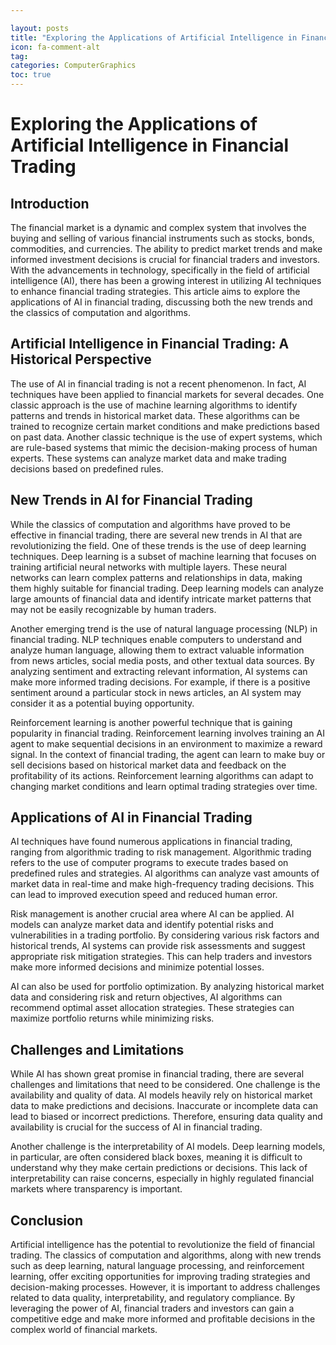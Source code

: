 ```yaml
---

layout: posts
title: "Exploring the Applications of Artificial Intelligence in Financial Trading"
icon: fa-comment-alt
tag:      
categories: ComputerGraphics
toc: true
---
```




# Exploring the Applications of Artificial Intelligence in Financial Trading

## Introduction

The financial market is a dynamic and complex system that involves the buying and selling of various financial instruments such as stocks, bonds, commodities, and currencies. The ability to predict market trends and make informed investment decisions is crucial for financial traders and investors. With the advancements in technology, specifically in the field of artificial intelligence (AI), there has been a growing interest in utilizing AI techniques to enhance financial trading strategies. This article aims to explore the applications of AI in financial trading, discussing both the new trends and the classics of computation and algorithms.

## Artificial Intelligence in Financial Trading: A Historical Perspective

The use of AI in financial trading is not a recent phenomenon. In fact, AI techniques have been applied to financial markets for several decades. One classic approach is the use of machine learning algorithms to identify patterns and trends in historical market data. These algorithms can be trained to recognize certain market conditions and make predictions based on past data. Another classic technique is the use of expert systems, which are rule-based systems that mimic the decision-making process of human experts. These systems can analyze market data and make trading decisions based on predefined rules.

## New Trends in AI for Financial Trading

While the classics of computation and algorithms have proved to be effective in financial trading, there are several new trends in AI that are revolutionizing the field. One of these trends is the use of deep learning techniques. Deep learning is a subset of machine learning that focuses on training artificial neural networks with multiple layers. These neural networks can learn complex patterns and relationships in data, making them highly suitable for financial trading. Deep learning models can analyze large amounts of financial data and identify intricate market patterns that may not be easily recognizable by human traders.

Another emerging trend is the use of natural language processing (NLP) in financial trading. NLP techniques enable computers to understand and analyze human language, allowing them to extract valuable information from news articles, social media posts, and other textual data sources. By analyzing sentiment and extracting relevant information, AI systems can make more informed trading decisions. For example, if there is a positive sentiment around a particular stock in news articles, an AI system may consider it as a potential buying opportunity.

Reinforcement learning is another powerful technique that is gaining popularity in financial trading. Reinforcement learning involves training an AI agent to make sequential decisions in an environment to maximize a reward signal. In the context of financial trading, the agent can learn to make buy or sell decisions based on historical market data and feedback on the profitability of its actions. Reinforcement learning algorithms can adapt to changing market conditions and learn optimal trading strategies over time.

## Applications of AI in Financial Trading

AI techniques have found numerous applications in financial trading, ranging from algorithmic trading to risk management. Algorithmic trading refers to the use of computer programs to execute trades based on predefined rules and strategies. AI algorithms can analyze vast amounts of market data in real-time and make high-frequency trading decisions. This can lead to improved execution speed and reduced human error.

Risk management is another crucial area where AI can be applied. AI models can analyze market data and identify potential risks and vulnerabilities in a trading portfolio. By considering various risk factors and historical trends, AI systems can provide risk assessments and suggest appropriate risk mitigation strategies. This can help traders and investors make more informed decisions and minimize potential losses.

AI can also be used for portfolio optimization. By analyzing historical market data and considering risk and return objectives, AI algorithms can recommend optimal asset allocation strategies. These strategies can maximize portfolio returns while minimizing risks.

## Challenges and Limitations

While AI has shown great promise in financial trading, there are several challenges and limitations that need to be considered. One challenge is the availability and quality of data. AI models heavily rely on historical market data to make predictions and decisions. Inaccurate or incomplete data can lead to biased or incorrect predictions. Therefore, ensuring data quality and availability is crucial for the success of AI in financial trading.

Another challenge is the interpretability of AI models. Deep learning models, in particular, are often considered black boxes, meaning it is difficult to understand why they make certain predictions or decisions. This lack of interpretability can raise concerns, especially in highly regulated financial markets where transparency is important.

## Conclusion

Artificial intelligence has the potential to revolutionize the field of financial trading. The classics of computation and algorithms, along with new trends such as deep learning, natural language processing, and reinforcement learning, offer exciting opportunities for improving trading strategies and decision-making processes. However, it is important to address challenges related to data quality, interpretability, and regulatory compliance. By leveraging the power of AI, financial traders and investors can gain a competitive edge and make more informed and profitable decisions in the complex world of financial markets.